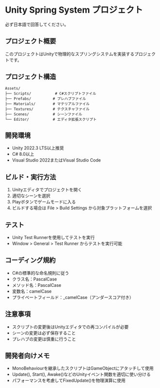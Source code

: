# Unity Spring System プロジェクト
必ず日本語で回答してください。

## プロジェクト概要
このプロジェクトはUnityで物理的なスプリングシステムを実装するプロジェクトです。

## プロジェクト構造
```
Assets/
├── Scripts/           # C#スクリプトファイル
├── Prefabs/          # プレハブファイル
├── Materials/        # マテリアルファイル
├── Textures/         # テクスチャファイル
├── Scenes/           # シーンファイル
└── Editor/           # エディタ拡張スクリプト
```

## 開発環境
- Unity 2022.3 LTS以上推奨
- C# 8.0以上
- Visual Studio 2022またはVisual Studio Code

## ビルド・実行方法
1. Unityエディタでプロジェクトを開く
2. 適切なシーンを選択
3. Playボタンでゲームモードに入る
4. ビルドする場合は File > Build Settings から対象プラットフォームを選択

## テスト
- Unity Test Runnerを使用してテストを実行
- Window > General > Test Runner からテストを実行可能

## コーディング規約
- C#の標準的な命名規則に従う
- クラス名：PascalCase
- メソッド名：PascalCase
- 変数名：camelCase
- プライベートフィールド：_camelCase（アンダースコア付き）

## 注意事項
- スクリプトの変更後はUnityエディタでの再コンパイルが必要
- シーンの変更は必ず保存すること
- プレハブの変更は慎重に行うこと

## 開発者向けメモ
- MonoBehaviourを継承したスクリプトはGameObjectにアタッチして使用
- Update(), Start(), Awake()などのUnityイベント関数を適切に使い分ける
- パフォーマンスを考慮してFixedUpdate()を物理演算に使用